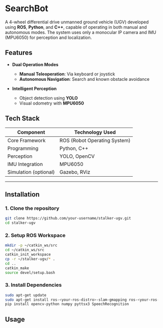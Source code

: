 # SearchBot
A 4-wheel differential drive unmanned ground vehicle (UGV) developed using **ROS**, **Python**, and **C++**, capable of operating in both manual and autonomous modes. The system uses only a monocular IP camera and IMU (MPU6050) for perception and localization.

## Features

- **Dual Operation Modes**
  - **Manual Teleoperation**: Via keyboard or joystick
  - **Autonomous Navigation**: Search and known obstacle avoidance

- **Intelligent Perception**
  - Object detection using **YOLO**
  - Visual odometry with **MPU6050**


## Tech Stack

| Component         | Technology Used      |
|------------------|----------------------|
| Core Framework    | ROS (Robot Operating System) |
| Programming       | Python, C++          |
| Perception        | YOLO, OpenCV         |
| IMU Integration   | MPU6050              |
| Simulation (optional) | Gazebo, RViz     |

---

## Installation

### 1. Clone the repository
```bash
git clone https://github.com/your-username/stalker-ugv.git
cd stalker-ugv
```
### 2. Setup ROS Workspace
```bash
mkdir -p ~/catkin_ws/src
cd ~/catkin_ws/src
catkin_init_workspace
cp -r ~/stalker-ugv/* .
cd ..
catkin_make
source devel/setup.bash
```
### 3. Install Dependencies
```bash
sudo apt-get update
sudo apt-get install ros-<your-ros-distro>-slam-gmapping ros-<your-ros-distro>-joy
pip install opencv-python numpy pyttsx3 SpeechRecognition
```
## Usage

